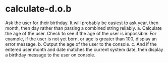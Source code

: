 # calculate-d.o.b
 Ask the user for their birthday. It will probably be easiest to ask year, then month, then day rather than parsing a combined string reliably. a.      Calculate the age of the user. Check to see if the age of the user is impossible. For example, if the user is not yet born, or age is greater than 100, display an error message. b.      Output the age of the user to the console. c.       And if the entered user month and date matches the current system date, then display a birthday message to the user on console.
